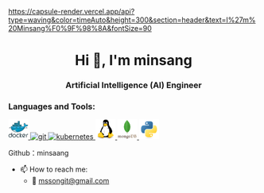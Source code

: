 <!-- <p align="center">
  Visitor count<br>
</p> -->

https://capsule-render.vercel.app/api?type=waving&color=timeAuto&height=300&section=header&text=I%27m%20Minsang%F0%9F%98%8A&fontSize=90

<h1 align="center">Hi 👋, I'm minsang</h1>
<h3 align="center"> Artificial Intelligence (AI) Engineer </h3>

<h3 align="left">Languages and Tools:</h3>
<p align="left"> <a href="https://www.docker.com/" target="_blank"> <img src="https://raw.githubusercontent.com/devicons/devicon/master/icons/docker/docker-original-wordmark.svg" alt="docker" width="40" height="40"/> </a> <a href="https://git-scm.com/" target="_blank"> <img src="https://www.vectorlogo.zone/logos/git-scm/git-scm-icon.svg" alt="git" width="40" height="40"/> </a>  <a href="https://kubernetes.io" target="_blank"> <img src="https://www.vectorlogo.zone/logos/kubernetes/kubernetes-icon.svg" alt="kubernetes" width="40" height="40"/> </a> <a href="https://www.linux.org/" target="_blank"> <img src="https://raw.githubusercontent.com/devicons/devicon/master/icons/linux/linux-original.svg" alt="linux" width="40" height="40"/> </a> <a href="https://www.mongodb.com/" target="_blank"> <img src="https://raw.githubusercontent.com/devicons/devicon/master/icons/mongodb/mongodb-original-wordmark.svg" alt="mongodb" width="40" height="40"/> </a> <a href="https://www.python.org" target="_blank"> <img src="https://raw.githubusercontent.com/devicons/devicon/master/icons/python/python-original.svg" alt="python" width="40" height="40"/> </a> 


<!--END_SECTION:waka-->

Github：minsaang

- 📫 How to reach me:
    - :email: [mssongit@gmail.com](mailto:mssongit@gmail.com)


